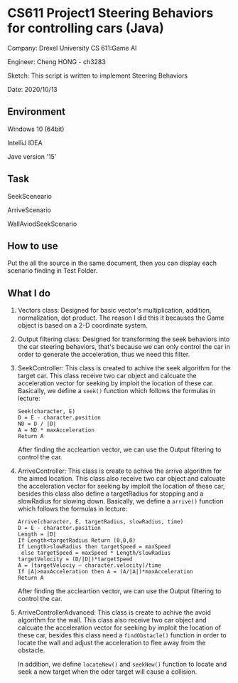 # CS611 Project1 Steering Behaviors for controlling cars (Java)

 Company: Drexel University CS 611:Game AI

 Engineer: Cheng HONG - ch3283
 
 Sketch: This script is written to implement Steering Behaviors
 
 Date: 2020/10/13


## Environment

 Windows 10 (64bit)

 IntelliJ IDEA

 Jave version '15'
 
## Task

 SeekSceneario
 
 ArriveScenario

 WallAviodSeekScenario

## How to use

 Put the all the source in the same document, then you can display each scenario finding in Test Folder.

## What I do

1) Vectors class: Designed for basic vector's multiplication, addition, normalization, dot product. The reason I did this it becauses the Game object is based on a 2-D coordinate system.

2) Output filtering class: Designed for transforming the seek behaviors into the car steering behaviors, that's because we can only control the car in order to generate the acceleration, thus we need this filter.

3) SeekController: This class is created to achive the seek algorithm for the target car. This class receive two car object and calcuate the acceleration vector for seeking by      imploit the location of these car.
   Basically, we define a ``seek()`` function which follows the formulas in lecture:
   ```
   Seek(character, E)
   D = E - character.position
   ND = D / |D|
   A = ND * maxAcceleration
   Return A 
   ```
   After finding the accleartion vector, we can use the Output filtering to control the car.
  
4) ArriveController: This class is create to achive the arrive algorithm for the aimed location. This class also receive two car object and calcuate the acceleration vector for    seeking by imploit the location of these car, besides this class also define a targetRadius for stopping and a slowRadius for slowing down.
   Basically, we define a ``arrive()`` function which follows the formulas in lecture:
   ```
   Arrive(character, E, targetRadius, slowRadius, time)
   D = E - character.position
   Length = |D|
   If Length<targetRadius Return (0,0,0)
   If Length>slowRadius then targetSpeed = maxSpeed
    else targetSpeed = maxSpeed * Length/slowRadius
   targetVelocity = (D/|D|)*targetSpeed
   A = (targetVelociy – character.velocity)/time
   If |A|>maxAcceleration then A = (A/|A|)*maxAcceleration
   Return A 
   ```
   After finding the accleartion vector, we can use the Output filtering to control the car.
   
5) ArriveControllerAdvanced: This class is create to achive the avoid algorithm for the wall. This class also receive two car object and calcuate the acceleration vector for        seeking by imploit the location of these car, besides this class need a ``findObstacle()`` function in order to locate the wall and adjust the acceleration to flee away from    the obstacle.

   In addition, we define ``locateNew()`` and ``seekNew()`` function to locate and seek a new target when the oder target will cause a collision.
   
